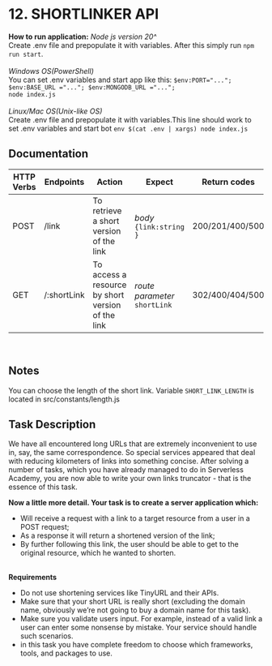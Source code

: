 # 12. SHORTLINKER API
**How to run application:**
_Node js version 20^_<br>
Create .env file and prepopulate it with variables. After this simply run `npm run start`.<br><br>
_Windows OS(PowerShell)_<br>
You can set .env variables and start app like this: `$env:PORT="..."; $env:BASE_URL ="..."; $env:MONGODB_URL ="...";`<br>
 `node index.js`<br><br>
 _Linux/Mac OS(Unix-like OS)_<br>
Create .env file and prepopulate it with variables.This line should work to set .env variables and start bot `env $(cat .env | xargs) node index.js`<br>


## Documentation
| HTTP Verbs | Endpoints | Action | Expect | Return codes | Request Example
| --- | --- | --- | --- | --- | --- |
| POST | /link | To retrieve a short version of the link | _body_ `{link:string }` |  200/201/400/500 | _body_ `{link:"https://www.youtube.com/" }`
| GET | /:shortLink | To access a resource by short version of the link | _route parameter_ `shortLink` |  302/400/404/500 |  _route parameter_ `1FGC9I`

<br>

## Notes
You can choose the length of the short link. Variable `SHORT_LINK_LENGTH` is located in src/constants/length.js<br>

## Task Description

We have all encountered long URLs that are extremely inconvenient to use in, say, the same correspondence. So special services appeared that deal with reducing kilometers of links into something concise. After solving a number of tasks, which you have already managed to do in Serverless Academy, you are now able to write your own links truncator - that is the essence of this task.<br>

**Now a little more detail. Your task is to create a server application which:**<br>

* Will receive a request with a link to a target resource from a user in a POST request;<br>
* As a response it will return a shortened version of the link;<br>
* By further following this link, the user should be able to get to the original resource, which he wanted to shorten.<br><br>

**Requirements**<br>
* Do not use shortening services like TinyURL and their APIs.<br>
* Make sure that your short URL is really short (excluding the domain name, obviously we’re not going to buy a domain name for this task).<br>
* Make sure you validate users input. For example, instead of a valid link a user can enter some nonsense by mistake. Your service should handle such scenarios.<br>
* in this task you have complete freedom to choose which frameworks, tools, and packages to use.<br>


